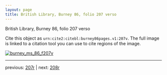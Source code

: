 ```yaml
---
layout: page
title: British Library, Burney 86, folio 207 verso
---
```


British Library, Burney 86, folio 207 verso

Cite this object as `urn:cite2:citebl:burney86pages.v1:207v`.  The full image is linked to a citation tool you can use to cite regions of the image.

[![burney_ms_86_f207v](http://www.homermultitext.org/iipsrv?IIIF=/project/homer/pyramidal/deepzoom/citebl/burney86imgs/v1/burney_ms_86_f207v.tif/full/800,/0/default.jpg)](http://www.homermultitext.org/ict2/?urn=urn:cite2:citebl:burney86imgs.v1:burney_ms_86_f207v) 

---

previous:  [207r](../207r/) | next: [208r](../208r/)